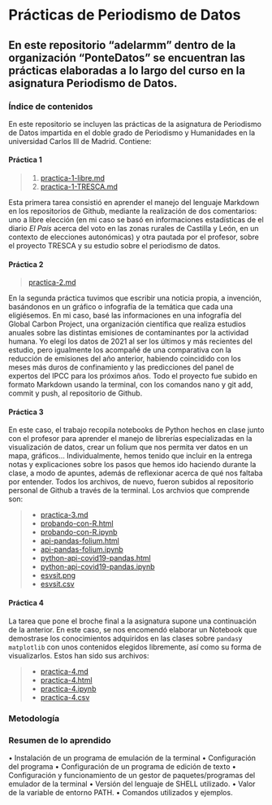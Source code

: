 # Prácticas de Periodismo de Datos
## En este repositorio “adelarmm” dentro de la organización “PonteDatos” se encuentran las prácticas elaboradas a lo largo del curso en la asignatura Periodismo de Datos. 

### Índice de contenidos
En este repositorio se incluyen las prácticas de la asignatura de Periodismo de Datos impartida en el doble grado de Periodismo y Humanidades en la universidad Carlos III de Madrid. Contiene:

 
#### Práctica 1


> 1. [practica-1-libre.md](https://github.com/adelarmm/repositorio-adelariesco/blob/main/practica-1-libre.md)
> 2. [practica-1-TRESCA.md](https://github.com/adelarmm/repositorio-adelariesco/blob/main/practica-1-tresca.md)

Esta primera tarea consistió en aprender el manejo del lenguaje Markdown en los repositorios de Github, mediante la realización de dos comentarios: uno a libre elección (en mi caso se basó en informaciones estadísticas de el diario *El País* acerca del voto en las zonas rurales de Castilla y León, en un contexto de elecciones autonómicas) y otra pautada por el profesor, sobre el proyecto TRESCA y su estudio sobre el periodismo de datos. 


#### Práctica 2

> [practica-2.md](https://github.com/adelarmm/repositorio-adelariesco/blob/main/practica-2.md)

En la segunda práctica tuvimos que escribir una noticia propia, a invención, basándonos en un gráfico o infografía de la temática que cada una eligiésemos. En mi caso, basé las informaciones en una infografía del Global Carbon Project, una organización científica que realiza estudios anuales sobre las distintas emisiones de contaminantes por la actividad humana. Yo elegí los datos de 2021 al ser los últimos y más recientes del estudio, pero igualmente los acompañé de una comparativa con la reducción de emisiones del año anterior, habiendo coincidido con los meses más duros de confinamiento y las predicciones del panel de expertos del IPCC para los próximos años. Todo el proyecto fue subido en formato Markdown usando la terminal, con los comandos nano y git add, commit y push, al repositorio de Github. 


#### Práctica 3

En este caso, el trabajo recopila notebooks de Python hechos en clase junto con el profesor para aprender el manejo de librerías especializadas en la visualización de datos, crear un folium que nos permita ver datos en un mapa, gráficos... Individualmente, hemos tenido que incluir en la entrega notas y explicaciones sobre los pasos que hemos ido haciendo durante la clase, a modo de apuntes, además de reflexionar acerca de qué nos faltaba por entender. Todos los archivos, de nuevo, fueron subidos al repositorio personal de Github a través de la terminal. Los archvios que comprende son: 


>  - [practica-3.md](https://github.com/adelarmm/repositorio-adelariesco/blob/main/practica-3/Practica-3.md)
>  - [probando-con-R.html](https://github.com/adelarmm/repositorio-adelariesco/blob/main/practica-3/probando-con-R.html)
>  - [probando-con-R.ipynb](https://github.com/adelarmm/repositorio-adelariesco/blob/main/practica-3/probando-con-R.html)
>  - [api-pandas-folium.html](https://github.com/adelarmm/repositorio-adelariesco/blob/main/practica-3/api-pandas-folium.html)
>  - [api-pandas-folium.ipynb](https://github.com/adelarmm/repositorio-adelariesco/blob/main/practica-3/api-pandas-folium.ipynb)
>  - [python-api-covid19-pandas.html](https://github.com/adelarmm/repositorio-adelariesco/blob/main/practica-3/python-api-covid19-pandas.html)
>  - [python-api-covid19-pandas.ipynb](https://github.com/adelarmm/repositorio-adelariesco/blob/main/practica-3/python-api-covid19-pandas.ipynb)
>  - [esvsit.png](https://github.com/adelarmm/repositorio-adelariesco/blob/main/practica-3/esvsit.png)
>  - [esvsit.csv](https://github.com/adelarmm/repositorio-adelariesco/blob/main/practica-3/esvsit.csv)


#### Práctica 4

La tarea que pone el broche final a la asignatura supone una continuación de la anterior. En este caso, se nos encomendó elaborar un Notebook que demostrase los conocimientos adquiridos en las clases sobre `pandas`y `matplotlib` con unos contenidos elegidos libremente, así como su forma de visualizarlos. Estos han sido sus archivos:

>  - [practica-4.md](https://github.com/Pontedatos/adelarmm/blob/main/practica-4.md)
>  - [practica-4.html](https://github.com/Pontedatos/adelarmm/blob/main/practica-4.html)
>  - [practica-4.ipynb](https://github.com/Pontedatos/adelarmm/blob/main/practica-4.ipynb)
>  - [practica-4.csv](https://github.com/Pontedatos/adelarmm/blob/main/practica-4.csv)


### Metodología 


### Resumen de lo aprendido

•	Instalación de un programa de emulación de la terminal
•	Configuración del programa
•	Configuración de un programa de edición de texto
•	Configuración y funcionamiento de un gestor de paquetes/programas del emulador de la terminal
•	Versión del lenguaje de SHELL utilizado.
•	Valor de la variable de entorno PATH.
•	Comandos utilizados y ejemplos.
